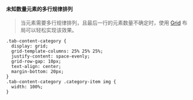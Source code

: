

#### 未知数量元素的多行规律排列    
> 当元素需要多行规律排列，且最后一行的元素数量不确定时，使用 [Grid](https://github.com/SpringLoach/origin-2021/blob/happy-day/css/样式速查表.md#网格属性) 布局可以轻松实现该效果。  

```
.tab-content-category {
  display: grid;
  grid-template-columns: 25% 25% 25%;
  justify-content: space-evenly;
  grid-row-gap: 10px;
  text-align: center;
  margin-bottom: 20px;
}
.tab-content-category .category-item img {
  width: 100%;
}
```



